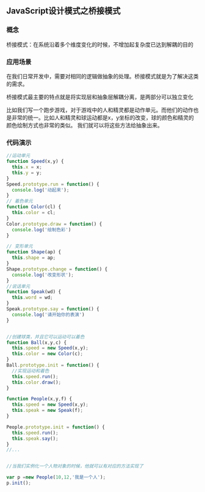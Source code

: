 ## JavaScript设计模式之桥接模式

### 概念
桥接模式：在系统沿着多个维度变化的时候，不增加起复杂度已达到解耦的目的 

### 应用场景

在我们日常开发中，需要对相同的逻辑做抽象的处理。桥接模式就是为了解决这类的需求。

桥接模式最主要的特点就是将实现层和抽象层解耦分离，是两部分可以独立变化

比如我们写一个跑步游戏，对于游戏中的人和精灵都是动作单元。而他们的动作也是非常的统一。比如人和精灵和球运动都是x，y坐标的改变，球的颜色和精灵的颜色绘制方式也非常的类似。
我们就可以将这些方法给抽象出来。

### 代码演示

```javascript 1.6
//运动单元
function Speed(x,y) {
  this.x = x;
  this.y = y;
}
Speed.prototype.run = function() {
  console.log('动起来');
}
// 着色单元
function Color(cl) {
  this.color = cl;
}
Color.prototype.draw = function() {
  console.log('绘制色彩')
}

// 变形单元
function Shape(ap) {
  this.shape = ap;
}
Shape.prototype.change = function() {
  console.log('改变形状');
}
//说话单元
function Speak(wd) {
  this.word = wd;
}
Speak.prototype.say = function() {
  console.log('请开始你的表演')
}


//创建球类，并且它可以运动可以着色
function Ball(x,y,c) {
  this.speed = new Speed(x,y);
  this.color = new Color(c);
}
Ball.prototype.init = function() {
  //实现运动和着色
  this.speed.run();
  this.color.draw();
}

function People(x,y,f) {
  this.speed = new Speed(x,y);
  this.speak = new Speak(f);
}

People.prototype.init = function() {
  this.speed.run();
  this.speak.say();
}
//...


//当我们实例化一个人物对象的时候，他就可以有对应的方法实现了

var p =new People(10,12,'我是一个人');
p.init();
```